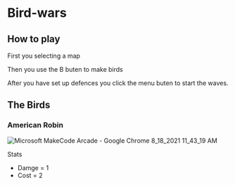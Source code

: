 # Bird-wars
 
## How to play 
First you selecting a map 

Then you use the B buten to make birds

After you have set up defences you click the menu buten to start the waves.

## The Birds


### American Robin

![Microsoft MakeCode Arcade - Google Chrome 8_18_2021 11_43_19 AM](https://user-images.githubusercontent.com/59377840/129940031-62f7d867-e919-4cb1-af70-51293198a661.jpg)

Stats

* Damge = 1
* Cost = 2



